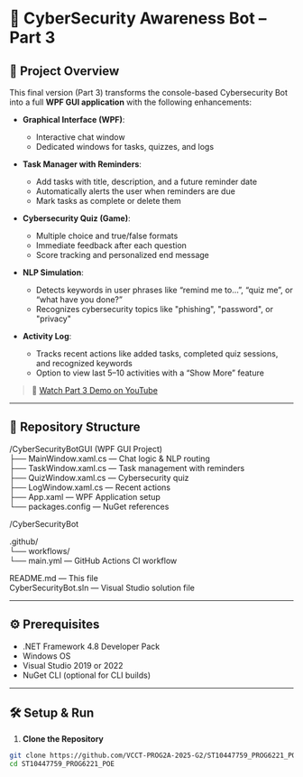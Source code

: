 # 🤖 CyberSecurity Awareness Bot – Part 3

## 🚀 Project Overview

This final version (Part 3) transforms the console-based Cybersecurity Bot into a full **WPF GUI application** with the following enhancements:

- **Graphical Interface (WPF)**:
  - Interactive chat window
  - Dedicated windows for tasks, quizzes, and logs

- **Task Manager with Reminders**:
  - Add tasks with title, description, and a future reminder date
  - Automatically alerts the user when reminders are due
  - Mark tasks as complete or delete them

- **Cybersecurity Quiz (Game)**:
  - Multiple choice and true/false formats
  - Immediate feedback after each question
  - Score tracking and personalized end message

- **NLP Simulation**:
  - Detects keywords in user phrases like “remind me to…”, “quiz me”, or “what have you done?”
  - Recognizes cybersecurity topics like "phishing", "password", or "privacy"

- **Activity Log**:
  - Tracks recent actions like added tasks, completed quiz sessions, and recognized keywords
  - Option to view last 5–10 activities with a “Show More” feature

> 🎥 [Watch Part 3 Demo on YouTube](https://youtu.be/your-demo-link-here)

---

## 📂 Repository Structure

/CyberSecurityBotGUI (WPF GUI Project)  
├── MainWindow.xaml.cs — Chat logic & NLP routing  
├── TaskWindow.xaml.cs — Task management with reminders  
├── QuizWindow.xaml.cs — Cybersecurity quiz  
├── LogWindow.xaml.cs — Recent actions  
├── App.xaml — WPF Application setup  
└── packages.config — NuGet references

/CyberSecurityBot

.github/  
└── workflows/  
    └── main.yml — GitHub Actions CI workflow

README.md — This file  
CyberSecurityBot.sln — Visual Studio solution file

---

## ⚙️ Prerequisites

* .NET Framework 4.8 Developer Pack  
* Windows OS  
* Visual Studio 2019 or 2022  
* NuGet CLI (optional for CLI builds)

---

## 🛠️ Setup & Run

1. **Clone the Repository**  
```bash
git clone https://github.com/VCCT-PROG2A-2025-G2/ST10447759_PROG6221_POE/.git  
cd ST10447759_PROG6221_POE

